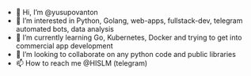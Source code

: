 - 👋 Hi, I’m @yusupovanton
- 👀 I’m interested in Python, Golang, web-apps, fullstack-dev, telegram automated bots, data analysis
- 🌱 I’m currently learning Go, Kubernetes, Docker and trying to get into commercial app development
- 💞️ I’m looking to collaborate on any python code and public libraries
- 📫 How to reach me @HISLM (telegram)

<!---
yusupovanton/yusupovanton is a ✨ special ✨ repository because its `README.md` (this file) appears on your GitHub profile.
You can click the Preview link to take a look at your changes.
--->

